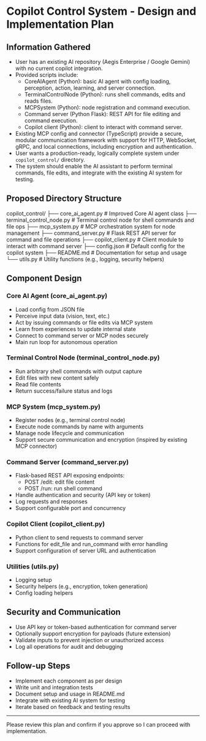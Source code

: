 # Copilot Control System - Design and Implementation Plan

## Information Gathered

- User has an existing AI repository (Aegis Enterprise / Google Gemini) with no current copilot integration.
- Provided scripts include:
  - CoreAIAgent (Python): basic AI agent with config loading, perception, action, learning, and server connection.
  - TerminalControlNode (Python): runs shell commands, edits and reads files.
  - MCPSystem (Python): node registration and command execution.
  - Command server (Python Flask): REST API for file editing and command execution.
  - Copilot client (Python): client to interact with command server.
- Existing MCP config and connector (TypeScript) provide a secure, modular communication framework with support for HTTP, WebSocket, gRPC, and local connections, including encryption and authentication.
- User wants a production-ready, logically complete system under `copilot_control/` directory.
- The system should enable the AI assistant to perform terminal commands, file edits, and integrate with the existing AI system for testing.

## Proposed Directory Structure

copilot_control/
├── core_ai_agent.py          # Improved Core AI agent class
├── terminal_control_node.py  # Terminal control node for shell commands and file ops
├── mcp_system.py             # MCP orchestration system for node management
├── command_server.py         # Flask REST API server for command and file operations
├── copilot_client.py         # Client module to interact with command server
├── config.json               # Default config for the copilot system
├── README.md                 # Documentation for setup and usage
└── utils.py                  # Utility functions (e.g., logging, security helpers)

## Component Design

### Core AI Agent (core_ai_agent.py)
- Load config from JSON file
- Perceive input data (vision, text, etc.)
- Act by issuing commands or file edits via MCP system
- Learn from experiences to update internal state
- Connect to command server or MCP nodes securely
- Main run loop for autonomous operation

### Terminal Control Node (terminal_control_node.py)
- Run arbitrary shell commands with output capture
- Edit files with new content safely
- Read file contents
- Return success/failure status and logs

### MCP System (mcp_system.py)
- Register nodes (e.g., terminal control node)
- Execute node commands by name with arguments
- Manage node lifecycle and communication
- Support secure communication and encryption (inspired by existing MCP connector)

### Command Server (command_server.py)
- Flask-based REST API exposing endpoints:
  - POST /edit: edit file content
  - POST /run: run shell command
- Handle authentication and security (API key or token)
- Log requests and responses
- Support configurable port and concurrency

### Copilot Client (copilot_client.py)
- Python client to send requests to command server
- Functions for edit_file and run_command with error handling
- Support configuration of server URL and authentication

### Utilities (utils.py)
- Logging setup
- Security helpers (e.g., encryption, token generation)
- Config loading helpers

## Security and Communication
- Use API key or token-based authentication for command server
- Optionally support encryption for payloads (future extension)
- Validate inputs to prevent injection or unauthorized access
- Log all operations for audit and debugging

## Follow-up Steps
- Implement each component as per design
- Write unit and integration tests
- Document setup and usage in README.md
- Integrate with existing AI system for testing
- Iterate based on feedback and testing results

---

Please review this plan and confirm if you approve so I can proceed with implementation.
